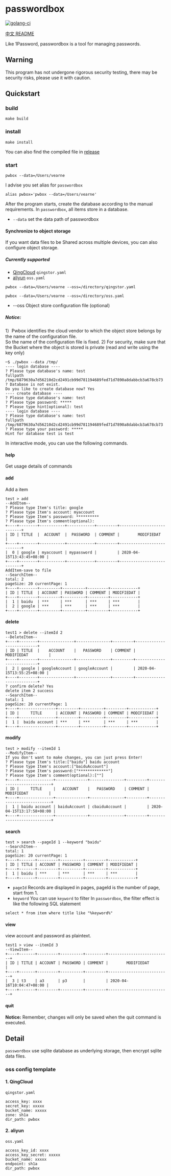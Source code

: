 # passwordbox

[![golang-ci](https://github.com/vearne/passwordbox/actions/workflows/golang-ci.yml/badge.svg)](https://github.com/vearne/passwordbox/actions/workflows/golang-ci.yml)

[中文 README](https://github.com/vearne/passwordbox/blob/master/README.md)

Like 1Password, passwordbox is a tool for managing passwords.

## Warning
This program has not undergone rigorous security testing, there may be security risks, please use it with caution.



## Quickstart

### build
```
make build
```
### install
```
make install
```
You can also find the compiled file in [release](https://github.com/vearne/passwordbox/releases)

### start
```
pwbox --data=/Users/vearne
```
I advise you set alias for `passwordbox`
```
alias pwbox='pwbox --data=/Users/vearne'
```
After the program starts, create the database according to the manual requirements. In `passwordbox`, all items store in a database.

* `--data` set the data path of passwordbox

#### Synchronize to object storage

If you want data files to be Shared across multiple devices, 
you can also configure object storage.

##### Currently supported

* [QingCloud](https://www.qingcloud.com/products/qingstor/)  `qingstor.yaml`
* [aliyun](https://cn.aliyun.com/product/oss)  `oss.yaml`

```
pwbox --data=/Users/vearne --oss=/directory/qingstor.yaml
```
```
pwbox --data=/Users/vearne --oss=/directory/oss.yaml
```
* --oss Object store configuration file (optional)

##### Notice: 
1）Pwbox identifies the cloud vendor to which the object store belongs by the name of the configuration file.   
So the name of the configuration file is fixed.
2) For security, make sure that the Bucket where the object is stored is private (read and write using the key only)


```
─$ ./pwbox --data /tmp/
---- login database ----
? Please type database's name: test
fullpath /tmp/6879630a7d56210d2cd2491cb99d781194689fed71d7890a8dabbcb3a678cb73
? Database is not exist.
Do you like to create database now? Yes
---- create database ----
? Please type database's name: test
? Please type password: *****
? Please type hint[optional]: test
---- login database ----
? Please type database's name: test
fullpath /tmp/6879630a7d56210d2cd2491cb99d781194689fed71d7890a8dabbcb3a678cb73
? Please type your password: *****
Hint for database test is test
```

In interactive mode, you can use the following commands.

####  help 
 Get usage details of commands
#### add
  Add a item

```
test > add
--AddItem--
? Please type Item's title: google
? Please type Item's account: myaccount
? Please type Item's password: **********
? Please type Item's comment(optional):
+----+--------+-----------+------------+---------+---------------------------+
| ID | TITLE  |  ACCOUNT  |  PASSWORD  | COMMENT |        MODIFIEDAT         |
+----+--------+-----------+------------+---------+---------------------------+
|  0 | google | myaccount | mypassword |         | 2020-04-15T13:43:45+08:00 |
+----+--------+-----------+------------+---------+---------------------------+
AddItem-save to file
--SearchItem--
total: 2
pageSize: 20 currentPage: 1
+----+--------+---------+----------+---------+------------+
| ID | TITLE  | ACCOUNT | PASSWORD | COMMENT | MODIFIEDAT |
+----+--------+---------+----------+---------+------------+
|  1 | baidu  | ***     | ***      | ***     | ***        |
|  2 | google | ***     | ***      | ***     | ***        |
+----+--------+---------+----------+---------+------------+
```
#### delete
```
test1 > delete --itemId 2
--DeleteItem--
+----+--------+---------------+---------------+---------+---------------------------+
| ID | TITLE  |    ACCOUNT    |   PASSWORD    | COMMENT |        MODIFIEDAT         |
+----+--------+---------------+---------------+---------+---------------------------+
|  2 | google | googleAccount | googleAccount |         | 2020-04-15T13:55:25+08:00 |
+----+--------+---------------+---------------+---------+---------------------------+
? confirm delete? Yes
delete item 2 success
--SearchItem--
total: 1
pageSize: 20 currentPage: 1
+----+----------------+---------+----------+---------+------------+
| ID |     TITLE      | ACCOUNT | PASSWORD | COMMENT | MODIFIEDAT |
+----+----------------+---------+----------+---------+------------+
|  1 |  baidu account | ***     | ***      | ***     | ***        |
+----+----------------+---------+----------+---------+------------+
```
  
#### modify
```
test > modify --itemId 1
--ModifyItem--
If you don't want to make changes, you can just press Enter!
? Please type Item's title:["baidu"] baidu account
? Please type Item's account:["baiduAccount"]
? Please type Item's password:["*************"]
? Please type Item's comment(optional):[""]
+----+---------------+--------------+---------------+---------+---------------------------+
| ID |     TITLE     |   ACCOUNT    |   PASSWORD    | COMMENT |        MODIFIEDAT         |
+----+---------------+--------------+---------------+---------+---------------------------+
|  1 | baidu account | baiduAccount | cbaiduAccount |         | 2020-04-15T13:17:58+08:00 |
+----+---------------+--------------+---------------+---------+---------------------------+
```

#### search

```
test > search --pageId 1 --keyword "baidu"
--SearchItem--
total: 1
pageSize: 20 currentPage: 1
+----+-------+---------+----------+---------+------------+
| ID | TITLE | ACCOUNT | PASSWORD | COMMENT | MODIFIEDAT |
+----+-------+---------+----------+---------+------------+
|  1 | baidu | ***     | ***      | ***     | ***        |
+----+-------+---------+----------+---------+------------+
```

* `pageId` Records are displayed in pages, pageId is the number of page, start from 1.
* `keyword` You can use `keyword` to filter 
In `passwordbox`, the filter effect is like the following SQL statement
```
select * from item where title like "%keyword%"
```
#### view
view account and password as plaintext.
```
test1 > view --itemId 3
--ViewItem--
+----+-------+---------+----------+---------+---------------------------+
| ID | TITLE | ACCOUNT | PASSWORD | COMMENT |        MODIFIEDAT         |
+----+-------+---------+----------+---------+---------------------------+
|  3 | t3    | a3      | p3       |         | 2020-04-16T10:04:47+08:00 |
+----+-------+---------+----------+---------+---------------------------+
```
#### quit
**Notice:** Remember, changes will only be saved when the quit command is executed.

## Detail
`passwordbox` use sqlite database as underlying storage, then encrypt sqlite data files.


### oss config template

#### 1. QingCloud
`qingstor.yaml`

```
access_key: xxxx
secret_key: xxxxx
bucket_name: xxxxx
zone: sh1a
dir_path: pwbox
```

#### 2. aliyun

`oss.yaml`

```
access_key_id: xxxx
access_key_secret: xxxxx
bucket_name: xxxxx
endpoint: sh1a
dir_path: pwbox
```



